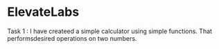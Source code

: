 ﻿# ElevateLabs
Task 1 :  I have createed a simple calculator using simple functions. That performsdesired operations on two numbers.

